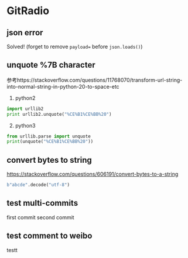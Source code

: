 # GitRadio

## json error

Solved! (forget to remove `payload=` before `json.loads()`)

## unquote %7B character

参考https://stackoverflow.com/questions/11768070/transform-url-string-into-normal-string-in-python-20-to-space-etc

1. python2

```python
import urllib2
print urllib2.unquote("%CE%B1%CE%BB%20")
```

2. python3

```python
from urllib.parse import unquote
print(unquote("%CE%B1%CE%BB%20"))
```

## convert bytes to string

https://stackoverflow.com/questions/606191/convert-bytes-to-a-string

```python
b"abcde".decode("utf-8") 
```

## test multi-commits

first commit
second commit

## test comment to weibo

testt